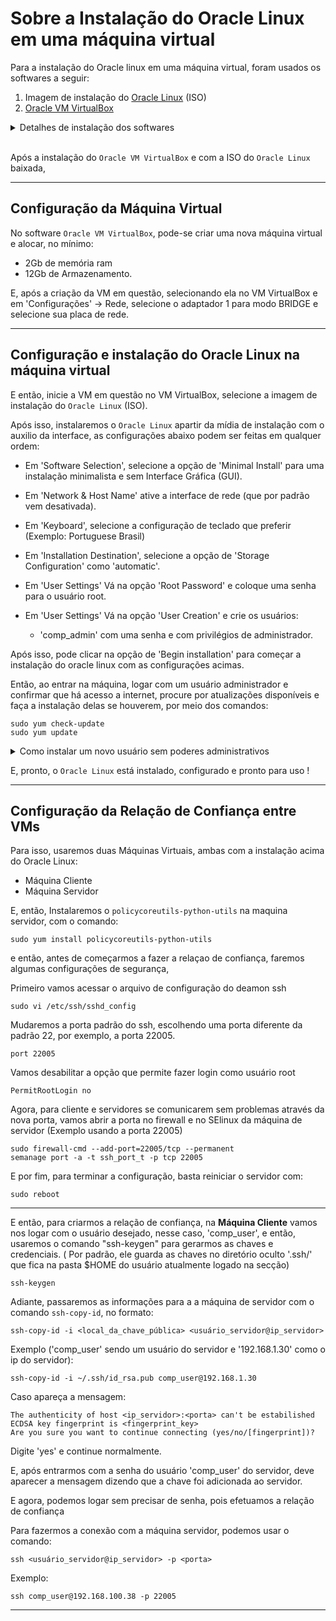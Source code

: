 # Sobre a Instalação do Oracle Linux em uma máquina virtual

Para a instalação do Oracle linux em uma máquina virtual, 
foram usados os softwares a seguir:
1. Imagem de instalação do [Oracle Linux](https://yum.oracle.com/oracle-linux-isos.html) (ISO)
2. [Oracle VM VirtualBox](https://www.virtualbox.org/)

<details>
  <summary>Detalhes de instalação dos softwares</summary>
  
  ### Oracle Linux ISO
  1. As imagems (ISOs) do `Oracle Linux`, podem ser encontradas em:

     * https://yum.oracle.com/oracle-linux-isos.html

  ### Oracle VM VirtualBox
  1. O Software de virtualização `Oracle VM VirtualBox`, pode ser encontrado em:

     * https://www.virtualbox.org/wiki/Downloads

    OBS: A Instalação do Oracle VM VirtualBox pode ser diferente dependendo do sistema operacional utilizado, atenção para as instruções no site do virtual box!
</details>

</br>

Após a instalação do `Oracle VM VirtualBox` e com a ISO do `Oracle Linux` baixada, 

---

## Configuração da Máquina Virtual
No software `Oracle VM VirtualBox`, pode-se criar uma nova máquina virtual e alocar, no mínimo: 
* 2Gb de memória ram
* 12Gb de Armazenamento.

E, após a criação da VM em questão, selecionando ela no VM VirtualBox e em 'Configurações' -> Rede,
selecione o adaptador 1 para modo BRIDGE e selecione sua placa de rede.

---

## Configuração e instalação do Oracle Linux na máquina virtual

E então, inicie a VM em questão no VM VirtualBox, selecione a imagem de instalação do `Oracle Linux` (ISO).

Após isso, instalaremos o `Oracle Linux` apartir da mídia de instalação com o auxilio da interface, as configurações abaixo podem ser feitas em qualquer ordem:

* Em 'Software Selection', selecione a opção de 'Minimal Install' para uma instalação minimalista e sem Interface Gráfica (GUI).

* Em 'Network & Host Name' ative a interface de rede (que por padrão vem desativada).

* Em 'Keyboard', selecione a configuração de teclado que preferir (Exemplo: Portuguese Brasil)

* Em 'Installation Destination', selecione a opção de 'Storage Configuration' como 'automatic'.

* Em 'User Settings'
Vá na opção 'Root Password' e coloque uma senha para o usuário root.

* Em 'User Settings'
Vá na opção 'User Creation' e crie os usuários: 
  * 'comp_admin' com uma senha e com privilégios de administrador.


Após isso, pode clicar na opção de 'Begin installation' para começar a instalação do oracle linux com as configurações acimas.

Então, ao entrar na máquina, logar com um usuário administrador
e confirmar que há acesso a internet,
procure por atualizações disponíveis e 
faça a instalação delas se houverem,
por meio dos comandos:

```
sudo yum check-update
sudo yum update
```
<details>
  <summary>Como instalar um novo usuário sem poderes administrativos</summary>
  
  De forma adicional, podemos adicionar um usuário sem privilégios administrativos,
com o comando `useradd`, adicionaremos por exemplo, o usuário 'comp_user'.

```
useradd comp_user
```
e logo após, para setarmos a senha desse usuário, usaremos o comando `passwd`:
```
passwd comp_user
```
</details>



E, pronto, o `Oracle Linux` está instalado, configurado e pronto para uso !

---

## Configuração da Relação de Confiança entre VMs
Para isso, usaremos duas Máquinas Virtuais, ambas com a instalação acima do Oracle Linux:
* Máquina Cliente
* Máquina Servidor

E, então,
Instalaremos o `policycoreutils-python-utils` na maquina servidor, com o comando:

```
sudo yum install policycoreutils-python-utils
```

e então, antes de começarmos a fazer a relaçao de confiança, 
faremos algumas configurações de segurança,

Primeiro vamos acessar o arquivo de configuração do deamon ssh
```
sudo vi /etc/ssh/sshd_config
```
Mudaremos a porta padrão do ssh, escolhendo uma porta diferente da padrão 22, por exemplo, a porta 22005.
```
port 22005 
```
Vamos desabilitar a opção
que permite fazer login como usuário root
```
PermitRootLogin no
```
Agora, para cliente e servidores
se comunicarem sem problemas através da 
nova porta, vamos abrir a porta no firewall
e no SElinux da máquina de servidor (Exemplo usando a porta 22005)

```
sudo firewall-cmd --add-port=22005/tcp --permanent
semanage port -a -t ssh_port_t -p tcp 22005
```
E por fim, para terminar a configuração, basta reiniciar o servidor com:

```
sudo reboot
```

---

E então, para criarmos a relação de confiança, na **Máquina Cliente**
vamos nos logar com o usuário desejado, nesse caso, 'comp_user', e então, usaremos o comando
"ssh-keygen" para gerarmos as chaves e credenciais. ( Por padrão, ele guarda as chaves no diretório oculto '.ssh/' que fica na pasta $HOME do usuário atualmente logado na secção)

```
ssh-keygen
```

Adiante, passaremos as informações para a 
a máquina de servidor com o comando `ssh-copy-id`, no formato:
```
ssh-copy-id -i <local_da_chave_pública> <usuário_servidor@ip_servidor>
```

Exemplo ('comp_user' sendo um usuário do servidor e '192.168.1.30' como o ip do servidor):
```
ssh-copy-id -i ~/.ssh/id_rsa.pub comp_user@192.168.1.30
```
Caso apareça a mensagem:
```
The authenticity of host <ip_servidor>:<porta> can't be estabilished
ECDSA key fingerprint is <fingerprint_key>
Are you sure you want to continue connecting (yes/no/[fingerprint])?
```
Digite 'yes' e continue normalmente.
  
E, após entrarmos com a senha do usuário 'comp_user' do servidor, deve aparecer a mensagem dizendo que
a chave foi adicionada ao servidor.

E agora, podemos logar sem precisar de senha,
pois efetuamos a relação de confiança

Para fazermos a conexão com a máquina servidor, podemos usar o comando:
```
ssh <usuário_servidor@ip_servidor> -p <porta>
```
Exemplo:
```
ssh comp_user@192.168.100.38 -p 22005
```

---

